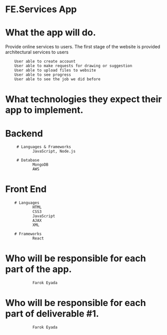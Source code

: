 # FE.Services App
 
# What the app will do.
  Provide online services to users. The first stage of the website is provided architectural services to users

        User able to create account
        User able to make requests for drawing or suggestion 
        User able to upload files to website
        User able to see progress 
        User able to see the job we did before 
 
# What technologies they expect their app to implement.
 # Backend
         # Languages & Frameworks
                JavaScript, Node.js 

         # Database
                MongoDB
                AWS
 # Front End
        # Languages 
                HTML
                CSS3
                JavaScript
                AJAX
                XML
 
        # Frameworks
                React
 
# Who will be responsible for each part of the app.
                Farok Eyada

# Who will be responsible for each part of deliverable #1.
                Farok Eyada






